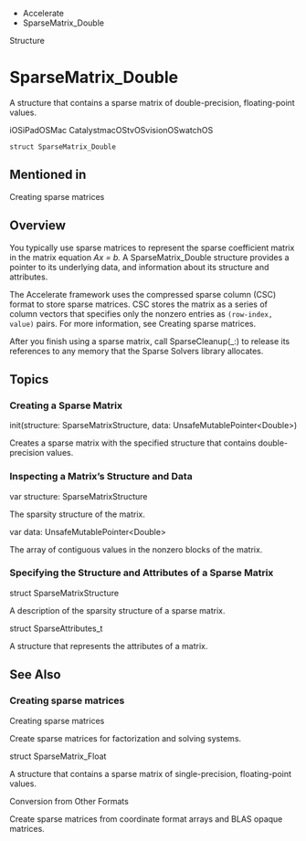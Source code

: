 

- Accelerate
-  SparseMatrix_Double 

Structure

# SparseMatrix_Double

A structure that contains a sparse matrix of double-precision, floating-point values.

iOSiPadOSMac CatalystmacOStvOSvisionOSwatchOS

``` source
struct SparseMatrix_Double
```

## Mentioned in 

Creating sparse matrices

## Overview

You typically use sparse matrices to represent the sparse coefficient matrix in the matrix equation *Ax = b.* A SparseMatrix_Double structure provides a pointer to its underlying data, and information about its structure and attributes.

The Accelerate framework uses the compressed sparse column (CSC) format to store sparse matrices. CSC stores the matrix as a series of column vectors that specifies only the nonzero entries as `(row-index, value)` pairs. For more information, see Creating sparse matrices.

After you finish using a sparse matrix, call SparseCleanup(_:) to release its references to any memory that the Sparse Solvers library allocates.

## Topics

### Creating a Sparse Matrix

init(structure: SparseMatrixStructure, data: UnsafeMutablePointer&lt;Double>)

Creates a sparse matrix with the specified structure that contains double-precision values.

### Inspecting a Matrix’s Structure and Data

var structure: SparseMatrixStructure

The sparsity structure of the matrix.

var data: UnsafeMutablePointer&lt;Double>

The array of contiguous values in the nonzero blocks of the matrix.

### Specifying the Structure and Attributes of a Sparse Matrix

struct SparseMatrixStructure

A description of the sparsity structure of a sparse matrix.

struct SparseAttributes_t

A structure that represents the attributes of a matrix.

## See Also

### Creating sparse matrices

Creating sparse matrices

Create sparse matrices for factorization and solving systems.

struct SparseMatrix_Float

A structure that contains a sparse matrix of single-precision, floating-point values.

Conversion from Other Formats

Create sparse matrices from coordinate format arrays and BLAS opaque matrices.

